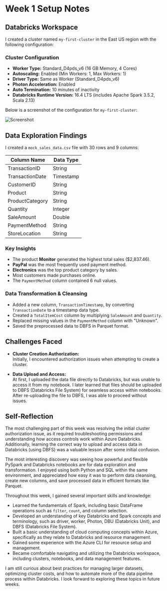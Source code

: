 # Week 1 Setup Notes

## Databricks Workspace
I created a cluster named `my-first-cluster` in the East US region with the following configuration:

### Cluster Configuration
- **Worker Type:** Standard_D4pds_v6 (16 GB Memory, 4 Cores)
- **Autoscaling:** Enabled (Min Workers: 1, Max Workers: 1)
- **Driver Type:** Same as Worker (Standard_D4pds_v6)
- **Photon Acceleration:** Enabled
- **Auto Termination:** 10 minutes of inactivity
- **Databricks Runtime Version:** 16.4 LTS (includes Apache Spark 3.5.2, Scala 2.13)

Below is a screenshot of the configuration for `my-first-cluster`:

![Screenshot](https://github.com/user-attachments/assets/5dd2a7a0-902e-4b3c-b004-b6ca05020b3d)


## Data Exploration Findings

I created a `mock_sales_data.csv` file with 30 rows and 9 columns:

| Column Name      | Data Type  |
|------------------|------------|
| TransactionID    | String     |
| TransactionDate  | Timestamp  |
| CustomerID       | String     |
| Product          | String     |
| ProductCategory  | String     |
| Quantity         | Integer    |
| SaleAmount       | Double     |        
| PaymentMethod    | String     |
| StoreLocation    | String     |

### Key Insights

- The product **Monitor** generated the highest total sales ($2,837.46).
- **PayPal** was the most frequently used payment method.
- **Electronics** was the top product category by sales.
- Most customers made purchases online.
- The `PaymentMethod` column contained 6 null values.

### Data Transformation & Cleansing

- Added a new column, `TransactionTimestamp`, by converting `TransactionDate` to a timestamp data type.
- Created a `TotalItemCost` column by multiplying `SaleAmount` and `Quantity`.
- Replaced missing values in the `PaymentMethod` column with "Unknown".
- Saved the preprocessed data to DBFS in Parquet format.

## Challenges Faced

- **Cluster Creation Authorization:**  
  Initially, I encountered authorization issues when attempting to create a cluster.

- **Data Upload and Access:**  
  At first, I uploaded the data file directly to Databricks, but was unable to access it from my notebook. I later learned that files should be uploaded to DBFS (Databricks File System) for seamless access within notebooks. After re-uploading the file to DBFS, I was able to proceed without issues.

## Self-Reflection

The most challenging part of this week was resolving the initial cluster authorization issue, as it required troubleshooting permissions and understanding how access controls work within Azure Databricks. Additionally, learning the correct way to upload and access data in Databricks (using DBFS) was a valuable lesson after some initial confusion.

The most interesting discovery was seeing how powerful and flexible PySpark and Databricks notebooks are for data exploration and transformation. I enjoyed using both Python and SQL within the same environment, and appreciated how easy it was to perform data cleansing, create new columns, and save processed data in efficient formats like Parquet.

Throughout this week, I gained several important skills and knowledge:
- Learned the fundamentals of Spark, including basic DataFrame operations such as `filter`, `count`, and column selection.
- Developed an understanding of key Databricks and Spark concepts and terminology, such as driver, worker, Photon, DBU (Databricks Unit), and DBFS (Databricks File System).
- Built a basic understanding of cloud computing concepts within Azure, specifically as they relate to Databricks and resource management.
- Gained some experience with the Azure CLI for resource setup and management.
- Became comfortable navigating and utilizing the Databricks workspace, including clusters, notebooks, and data management features.

I am still curious about best practices for managing larger datasets, optimizing cluster costs, and how to automate more of the data pipeline process within Databricks. I look forward to exploring these topics in future weeks.
